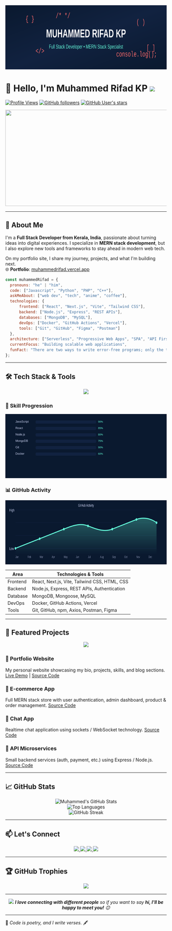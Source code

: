 <div align="center">
  <img src="myBanner.svg" width="800" height="200"/>
</div>

# 👋 Hello, I'm **Muhammed Rifad KP** <img src="https://media.giphy.com/media/hvRJCLFzcasrR4ia7z/giphy.gif" width="25px">

[![Profile Views](https://komarev.com/ghpvc/?username=muhammedrifadkp&color=brightgreen)](https://github.com/muhammedrifadkp)
[![GitHub followers](https://img.shields.io/github/followers/muhammedrifadkp?style=social)](https://github.com/muhammedrifadkp)
[![GitHub User's stars](https://img.shields.io/github/stars/muhammedrifadkp?style=social)](https://github.com/muhammedrifadkp)

<div align="center">
  <img src="https://media.giphy.com/media/dWesBcTLavkZuG35MI/giphy.gif" width="600" height="300"/>
</div>

---

## 🧩 About Me

I'm a **Full Stack Developer from Kerala, India**, passionate about turning ideas into digital experiences. I specialize in **MERN stack development**, but I also explore new tools and frameworks to stay ahead in modern web tech.

On my portfolio site, I share my journey, projects, and what I'm building next.  
🌐 **Portfolio**: [muhammedrifad.vercel.app](https://muhammedrifad.vercel.app/)  

```javascript
const muhammedRifad = {
  pronouns: "he" | "him",
  code: ["Javascript", "Python", "PHP", "C++"],
  askMeAbout: ["web dev", "tech", "anime", "coffee"],
  technologies: {
      frontend: ["React", "Next.js", "Vite", "Tailwind CSS"],
      backend: ["Node.js", "Express", "REST APIs"],
      databases: ["MongoDB", "MySQL"],
      devOps: ["Docker", "GitHub Actions", "Vercel"],
      tools: ["Git", "GitHub", "Figma", "Postman"]
  },
  architecture: ["Serverless", "Progressive Web Apps", "SPA", "API First Design"],
  currentFocus: "Building scalable web applications",
  funFact: "There are two ways to write error-free programs; only the third one works"
};
```

---

## 🛠️ Tech Stack & Tools

<div align="center">
  <img src="https://skillicons.dev/icons?i=js,html,css,react,nodejs,express,mongodb,git,github,vercel,figma,python,next,vite,c,cpp,java,bootstrap,tailwindcss&perline=8" />
</div>

### 🎯 Skill Progression
<div align="center">
  <img src="skillsimg.svg" width="800" height="200"/>
</div>

<!-- ### 📡 Technology Radar
<div align="center">
  <img src="techRadar.svg" width="500" height="500"/>
</div> -->

### 📊 GitHub Activity
<div align="center">
  <img src="activityGraph.svg" width="800" height="200"/>
</div>

| Area        | Technologies & Tools                         |
|-------------|-----------------------------------------------|
| Frontend    | React, Next.js, Vite, Tailwind CSS, HTML, CSS |
| Backend     | Node.js, Express, REST APIs, Authentication   |
| Database    | MongoDB, Mongoose, MySQL                      |
| DevOps      | Docker, GitHub Actions, Vercel                |
| Tools       | Git, GitHub, npm, Axios, Postman, Figma       |

---

## 🌟 Featured Projects

<div align="center">
  <img src="https://media.giphy.com/media/WUlplcMpOCEmTGBtBW/giphy.gif" width="100">
</div>

### 💼 Portfolio Website
My personal website showcasing my bio, projects, skills, and blog sections.
[Live Demo](https://muhammedrifad.vercel.app/) | [Source Code](#)

### 🛒 E-commerce App
Full MERN stack store with user authentication, admin dashboard, product & order management.
[Source Code](#)

### 💬 Chat App
Realtime chat application using sockets / WebSocket technology.
[Source Code](#)

### 🧩 API Microservices
Small backend services (auth, payment, etc.) using Express / Node.js.
[Source Code](#)

---

## 📈 GitHub Stats

<div align="center">
  <img src="https://github-readme-stats.vercel.app/api?username=muhammedrifadkp&show_icons=true&count_private=true&theme=radical" alt="Muhammed's GitHub Stats" />
</div>

<div align="center">
  <img src="https://github-readme-stats.vercel.app/api/top-langs/?username=muhammedrifadkp&layout=compact&theme=radical" alt="Top Languages" />
</div>

<div align="center">
  <img src="https://github-readme-streak-stats.herokuapp.com/?user=muhammedrifadkp&theme=radical" alt="GitHub Streak" />
</div>

---

## 📫 Let's Connect

<div align="center">
  <a href="muhammedrifadkp3.com">
    <img src="https://img.shields.io/badge/Email-D14836?style=for-the-badge&logo=gmail&logoColor=white" />
  </a>
  <a href="https://www.linkedin.com/in/yourprofile">
    <img src="https://img.shields.io/badge/LinkedIn-0077B5?style=for-the-badge&logo=linkedin&logoColor=white" />
  </a>
  <a href="https://muhammedrifad.vercel.app/">
    <img src="https://img.shields.io/badge/Portfolio-000000?style=for-the-badge&logo=vercel&logoColor=white" />
  </a>
  <a href="https://twitter.com/yourprofile">
    <img src="https://img.shields.io/badge/Twitter-1DA1F2?style=for-the-badge&logo=twitter&logoColor=white" />
  </a>
</div>

---

## 🏆 GitHub Trophies

<div align="center">
  <img src="https://github-profile-trophy.vercel.app/?username=muhammedrifadkp&theme=radical" />
</div>

<!-- ---

## 🎵 Spotify Playing

<div align="center">
  <img src="https://novatorem.bgstatic.com/site/spotify/now-playing.svg" />
</div>

--- -->

<!-- ## 🚀 Visitor Count

<div align="center">
  <img src="https://profile-counter.glitch.me/muhammedrifadkp/count.svg" />
</div>
-->
--- 

<div align="center">
  <img src="https://media.giphy.com/media/LnQjpWaON8nhr21vNW/giphy.gif" width="60"> 
  <em><b>I love connecting with different people</b> so if you want to say <b>hi, I'll be happy to meet you!</b> 😊</em>
</div>

<!-- ---

<details>
<summary>📊 Contribution Graph</summary>
<br>
<div align="center">
  <img src="https://activity-graph.herokuapp.com/graph?username=muhammedrifadkp&theme=redical" />
</div>
</details>

<details>
<summary>💻 Coding Activity</summary>
<br>
<div align="center">
  <img src="https://wakatime.com/share/@muhammedrifadkp/your-wakatime-stats.png" />
</div>
</details> -->

---

📌 *Code is poetry, and I write verses.* 🖋️